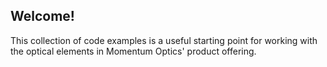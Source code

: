 Welcome!
------

This collection of code examples is a useful starting point for working with the optical elements in Momentum Optics' product offering.
